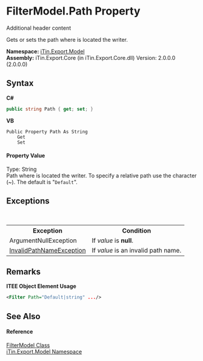 # FilterModel.Path Property 
Additional header content 

Gets or sets the path where is located the writer.

**Namespace:**&nbsp;<a href="N_iTin_Export_Model">iTin.Export.Model</a><br />**Assembly:**&nbsp;iTin.Export.Core (in iTin.Export.Core.dll) Version: 2.0.0.0 (2.0.0.0)

## Syntax

**C#**<br />
``` C#
public string Path { get; set; }
```

**VB**<br />
``` VB
Public Property Path As String
	Get
	Set
```


#### Property Value
Type: String<br />Path where is located the writer. To specify a relative path use the character (~). The default is "`Default`".

## Exceptions
&nbsp;<table><tr><th>Exception</th><th>Condition</th></tr><tr><td>ArgumentNullException</td><td>If *value* is <strong>null</strong>.</td></tr><tr><td><a href="T_iTin_Export_Model_InvalidPathNameException">InvalidPathNameException</a></td><td>If *value* is an invalid path name.</td></tr></table>

## Remarks

**ITEE Object Element Usage**<br />
``` XML
<Filter Path="Default|string" .../>
```


## See Also


#### Reference
<a href="T_iTin_Export_Model_FilterModel">FilterModel Class</a><br /><a href="N_iTin_Export_Model">iTin.Export.Model Namespace</a><br />